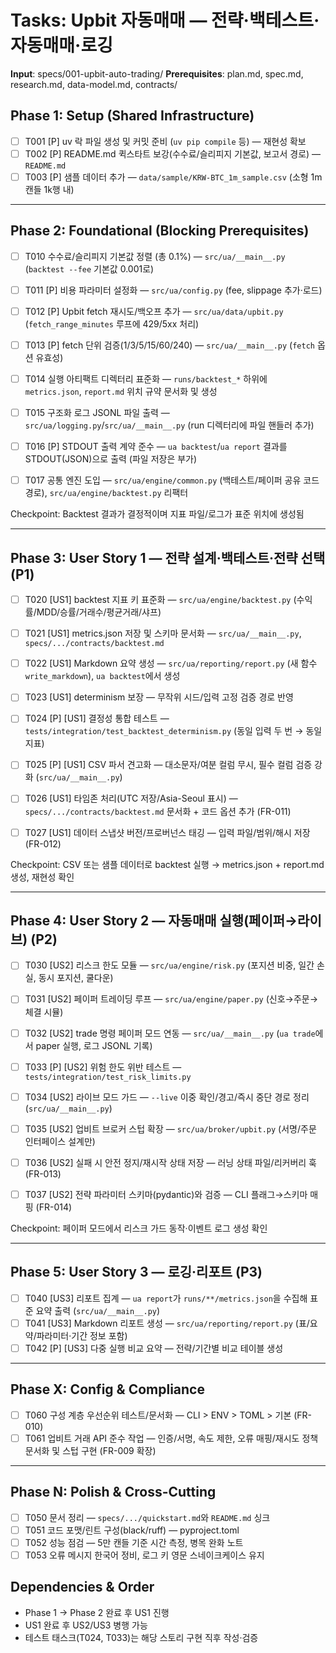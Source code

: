 # Tasks: Upbit 자동매매 — 전략·백테스트·자동매매·로깅

**Input**: specs/001-upbit-auto-trading/
**Prerequisites**: plan.md, spec.md, research.md, data-model.md, contracts/

## Phase 1: Setup (Shared Infrastructure)

- [ ] T001 [P] uv 락 파일 생성 및 커밋 준비 (`uv pip compile` 등) — 재현성 확보
- [ ] T002 [P] README.md 퀵스타트 보강(수수료/슬리피지 기본값, 보고서 경로) — `README.md`
- [ ] T003 [P] 샘플 데이터 추가 — `data/sample/KRW-BTC_1m_sample.csv` (소형 1m 캔들 1k행 내)

---

## Phase 2: Foundational (Blocking Prerequisites)

- [ ] T010 수수료/슬리피지 기본값 정렬 (총 0.1%) — `src/ua/__main__.py` (`backtest --fee` 기본값 0.001로)
- [ ] T011 [P] 비용 파라미터 설정화 — `src/ua/config.py` (fee, slippage 추가·로드)
- [ ] T012 [P] Upbit fetch 재시도/백오프 추가 — `src/ua/data/upbit.py` (`fetch_range_minutes` 루프에 429/5xx 처리)
- [ ] T013 [P] fetch 단위 검증(1/3/5/15/60/240) — `src/ua/__main__.py` (`fetch` 옵션 유효성)
- [ ] T014 실행 아티팩트 디렉터리 표준화 — `runs/backtest_*` 하위에 `metrics.json`, `report.md` 위치 규약 문서화 및 생성
- [ ] T015 구조화 로그 JSONL 파일 출력 — `src/ua/logging.py`/`src/ua/__main__.py` (run 디렉터리에 파일 핸들러 추가)

- [ ] T016 [P] STDOUT 출력 계약 준수 — `ua backtest`/`ua report` 결과를 STDOUT(JSON)으로 출력 (파일 저장은 부가)
- [ ] T017 공통 엔진 도입 — `src/ua/engine/common.py` (백테스트/페이퍼 공유 코드 경로), `src/ua/engine/backtest.py` 리팩터


Checkpoint: Backtest 결과가 결정적이며 지표 파일/로그가 표준 위치에 생성됨

---

## Phase 3: User Story 1 — 전략 설계·백테스트·전략 선택 (P1)

- [ ] T020 [US1] backtest 지표 키 표준화 — `src/ua/engine/backtest.py` (수익률/MDD/승률/거래수/평균거래/샤프)
- [ ] T021 [US1] metrics.json 저장 및 스키마 문서화 — `src/ua/__main__.py`, `specs/.../contracts/backtest.md`
- [ ] T022 [US1] Markdown 요약 생성 — `src/ua/reporting/report.py` (새 함수 `write_markdown`), `ua backtest`에서 생성
- [ ] T023 [US1] determinism 보장 — 무작위 시드/입력 고정 검증 경로 반영
- [ ] T024 [P] [US1] 결정성 통합 테스트 — `tests/integration/test_backtest_determinism.py` (동일 입력 두 번 → 동일 지표)
- [ ] T025 [P] [US1] CSV 파서 견고화 — 대소문자/여분 컬럼 무시, 필수 컬럼 검증 강화 (`src/ua/__main__.py`)

- [ ] T026 [US1] 타임존 처리(UTC 저장/Asia-Seoul 표시) — `specs/.../contracts/backtest.md` 문서화 + 코드 옵션 추가 (FR-011)
- [ ] T027 [US1] 데이터 스냅샷 버전/프로버넌스 태깅 — 입력 파일/범위/해시 저장 (FR-012)


Checkpoint: CSV 또는 샘플 데이터로 backtest 실행 → metrics.json + report.md 생성, 재현성 확인

---

## Phase 4: User Story 2 — 자동매매 실행(페이퍼→라이브) (P2)

- [ ] T030 [US2] 리스크 한도 모듈 — `src/ua/engine/risk.py` (포지션 비중, 일간 손실, 동시 포지션, 쿨다운)
- [ ] T031 [US2] 페이퍼 트레이딩 루프 — `src/ua/engine/paper.py` (신호→주문→체결 시뮬)
- [ ] T032 [US2] trade 명령 페이퍼 모드 연동 — `src/ua/__main__.py` (`ua trade`에서 paper 실행, 로그 JSONL 기록)
- [ ] T033 [P] [US2] 위험 한도 위반 테스트 — `tests/integration/test_risk_limits.py`
- [ ] T034 [US2] 라이브 모드 가드 — `--live` 이중 확인/경고/즉시 중단 경로 정리 (`src/ua/__main__.py`)
- [ ] T035 [US2] 업비트 브로커 스텁 확장 — `src/ua/broker/upbit.py` (서명/주문 인터페이스 설계만)

- [ ] T036 [US2] 실패 시 안전 정지/재시작 상태 저장 — 러닝 상태 파일/리커버리 훅 (FR-013)
- [ ] T037 [US2] 전략 파라미터 스키마(pydantic)와 검증 — CLI 플래그→스키마 매핑 (FR-014)


Checkpoint: 페이퍼 모드에서 리스크 가드 동작·이벤트 로그 생성 확인

---

## Phase 5: User Story 3 — 로깅·리포트 (P3)

- [ ] T040 [US3] 리포트 집계 — `ua report`가 `runs/**/metrics.json`을 수집해 표준 요약 출력 (`src/ua/__main__.py`)
- [ ] T041 [US3] Markdown 리포트 생성 — `src/ua/reporting/report.py` (표/요약/파라미터·기간 정보 포함)
- [ ] T042 [P] [US3] 다중 실행 비교 요약 — 전략/기간별 비교 테이블 생성

---

## Phase X: Config & Compliance

- [ ] T060 구성 계층 우선순위 테스트/문서화 — CLI > ENV > TOML > 기본 (FR-010)
- [ ] T061 업비트 거래 API 준수 작업 — 인증/서명, 속도 제한, 오류 매핑/재시도 정책 문서화 및 스텁 구현 (FR-009 확장)

---

## Phase N: Polish & Cross-Cutting

- [ ] T050 문서 정리 — `specs/.../quickstart.md`와 `README.md` 싱크
- [ ] T051 코드 포맷/린트 구성(black/ruff) — pyproject.toml
- [ ] T052 성능 점검 — 5만 캔들 기준 시간 측정, 병목 완화 노트
- [ ] T053 오류 메시지 한국어 정비, 로그 키 영문 스네이크케이스 유지

## Dependencies & Order

- Phase 1 → Phase 2 완료 후 US1 진행
- US1 완료 후 US2/US3 병행 가능
- 테스트 태스크(T024, T033)는 해당 스토리 구현 직후 작성·검증
